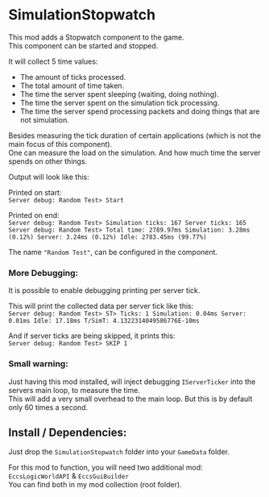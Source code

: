 # SimulationStopwatch

This mod adds a Stopwatch component to the game.\
This component can be started and stopped.

It will collect 5 time values:
- The amount of ticks processed.
- The total amount of time taken.
- The time the server spent sleeping (waiting, doing nothing).
- The time the server spent on the simulation tick processing.
- The time the server spend processing packets and doing things that are not simulation.

Besides measuring the tick duration of certain applications (which is not the main focus of this component).\
One can measure the load on the simulation. And how much time the server spends on other things.

Output will look like this:

Printed on start:\
`Server debug: Random Test> Start`

Printed on end:\
`Server debug: Random Test> Simulation ticks: 167 Server ticks: 165`\
`Server debug: Random Test> Total time: 2789.97ms Simulation: 3.28ms (0.12%) Server: 3.24ms (0.12%) Idle: 2783.45ms (99.77%)`

The name `"Random Test"`, can be configured in the component.

### More Debugging:

It is possible to enable debugging printing per server tick.

This will print the collected data per server tick like this:\
`Server debug: Random Test> ST> Ticks: 1 Simulation: 0.04ms Server: 0.01ms Idle: 17.18ms T/SimT: 4.1322314049586776E-10ms`

And if server ticks are being skipped, it prints this:\
`Server debug: Random Test> SKIP 1`

### Small warning:

Just having this mod installed, will inject debugging `IServerTicker` into the servers main loop, to measure the time.\
This will add a very small overhead to the main loop. But this is by default only 60 times a second.

## Install / Dependencies:

Just drop the `SimulationStopwatch` folder into your `GameData` folder.

For this mod to function, you will need two additional mod: `EccsLogicWorldAPI` & `EccsGuiBuilder`\
You can find both in my mod collection (root folder).
